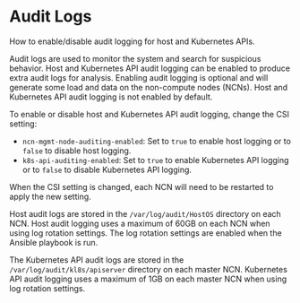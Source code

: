 
# Audit Logs

How to enable/disable audit logging for host and Kubernetes APIs.

Audit logs are used to monitor the system and search for suspicious behavior. Host and Kubernetes API audit logging can be enabled to produce extra audit logs for analysis. Enabling audit logging is optional and will generate some load and data on the non-compute nodes \(NCNs\). Host and Kubernetes API audit logging is not enabled by default.

To enable or disable host and Kubernetes API audit logging, change the CSI setting:

* `ncn-mgmt-node-auditing-enabled`: Set to `true` to enable host logging or to `false` to disable host logging.
* `k8s-api-auditing-enabled`: Set to `true` to enable Kubernetes API logging or to `false` to disable Kubernetes API logging.

When the CSI setting is changed, each NCN will need to be restarted to apply the new setting.

Host audit logs are stored in the `/var/log/audit/HostOS` directory on each NCN. Host audit logging uses a maximum of 60GB on each NCN when using log rotation settings. The log rotation settings are enabled when the Ansible playbook is run.

The Kubernetes API audit logs are stored in the `/var/log/audit/kl8s/apiserver` directory on each master NCN. Kubernetes API audit logging uses a maximum of 1GB on each master NCN when using log rotation settings.
